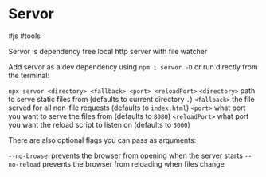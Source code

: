 # Servor

#js #tools

Servor is dependency free local http server with file watcher

Add servor as a dev dependency using `npm i servor -D` or run directly from the terminal:

`npx servor <directory> <fallback> <port> <reloadPort>`
`<directory>` path to serve static files from (defaults to current directory `.`)
`<fallback>` the file served for all non-file requests (defaults to `index.html`)
`<port>` what port you want to serve the files from (defaults to `8080`)
`<reloadPort>` what port you want the reload script to listen on (defaults to `5000`)

There are also optional flags you can pass as arguments:

`--no-browser`prevents the browser from opening when the server starts
`--no-reload` prevents the browser from reloading when files change